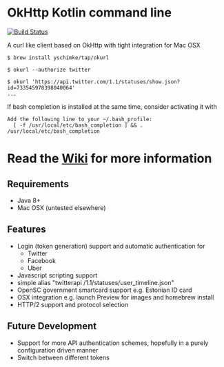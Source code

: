 # OkHttp Kotlin command line

[![Build Status](https://api.cirrus-ci.com/github/yschimke/okurl.svg)](https://cirrus-ci.com/github/yschimke/okurl)

A curl like client based on OkHttp with tight integration for Mac OSX

```
$ brew install yschimke/tap/okurl

$ okurl --authorize twitter

$ okurl 'https://api.twitter.com/1.1/statuses/show.json?id=733545978398040064'
...
``` 

If bash completion is installed at the same time, consider activating it with

```
Add the following line to your ~/.bash_profile:
  [ -f /usr/local/etc/bash_completion ] && . /usr/local/etc/bash_completion
```  

# Read the [Wiki](https://github.com/yschimke/okurl/wiki) for more information

## Requirements

- Java 8+
- Mac OSX (untested elsewhere)

## Features

- Login (token generation) support and automatic authentication for
    - Twitter
    - Facebook
    - Uber
- Javascript scripting support
- simple alias "twitterapi /1.1/statuses/user_timeline.json"
- OpenSC government smartcard support e.g. Estonian ID card
- OSX integration e.g. launch Preview for images and homebrew install
- HTTP/2 support and protocol selection

## Future Development

- Support for more API authentication schemes, hopefully in a purely configuration driven manner
- Switch between different tokens
